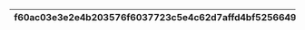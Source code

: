|f60ac03e3e2e4b203576f6037723c5e4c62d7affd4bf5256649443d9cbfe96f3|3eeb771a68db6e1e865af5642dcf1953a6167b20bbb4c0d45555bc0930017dba|a5008e58ee176390e01f2f39184544ff00d83949541c3ae70c1d1e93997f52ed|b20a05aada4e15c6343013d355e208e0fa59a9cfd4b563d54a9b9ee18c216d38|c901d5cef18d860619d13793d17c4cdae1ac167916d4b327be55ca5de303f12f|f8e33874fc0cdbbc40692e57c2bc0a0c3eb51773590f3e30dd92aa888c75bd19|d8101d10ac3921320baa21ecc88961bb86253867a40c21c0fe841b622940d4ca|35ba2fbc8b5c37c7d86a7d3463cfdad31d15bafb902c51bca7823609027a827e|ff6003a93e26b4926cb99b8430cffa5a257449030f26a5573df0114adf2993e7|dcb6dbb3f47c400ff4b4c01ebc033204de4cc101dc0bc30040242190f6a9a140|6c64cbec8343293d4a61e92a42743e08f6539a0fc6ef2d6087dd540fcf17eef8|
| --- | --- | --- | --- | --- | --- | --- | --- | --- | --- | --- |